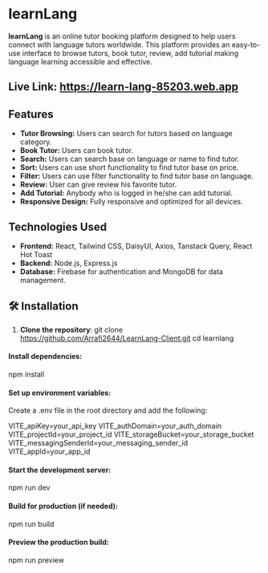 
# learnLang

**learnLang** is an online tutor booking platform designed to help users connect with language tutors worldwide. This platform provides an easy-to-use interface to browse tutors, book tutor, review, add tutorial making language learning accessible and effective.

## Live Link: https://learn-lang-85203.web.app

## Features

- **Tutor Browsing:** Users can search for tutors based on language category.
- **Book Tutor:** Users can book tutor.
- **Search:** Users can search base on language or name to find tutor.
- **Sort:** Users can use short functionality to find tutor base on price.
- **Filter:** Users can use filter functionality to find tutor base on language.
- **Review:** User can give review his favorite tutor.
- **Add Tutorial:** Anybody who is logged in he/she can add tutorial.
- **Responsive Design:** Fully responsive and optimized for all devices.

## Technologies Used

- **Frontend:** React, Tailwind CSS, DaisyUI, Axios, Tanstack Query, React Hot Toast
- **Backend:** Node.js, Express.js
- **Database:** Firebase for authentication and MongoDB for data management.


## 🛠 Installation

1. **Clone the repository**:
git clone https://github.com/Arrafi2644/LearnLang-Client.git
cd learnlang

#### Install dependencies:
npm install

#### Set up environment variables:
Create a .env file in the root directory and add the following:

VITE_apiKey=your_api_key
VITE_authDomain=your_auth_domain
VITE_projectId=your_project_id
VITE_storageBucket=your_storage_bucket
VITE_messagingSenderId=your_messaging_sender_id
VITE_appId=your_app_id

#### Start the development server:
npm run dev
#### Build for production (if needed):
npm run build


#### Preview the production build:
npm run preview
